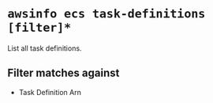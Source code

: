 # `awsinfo ecs task-definitions [filter]*`

List all task definitions.

## Filter matches against

* Task Definition Arn
